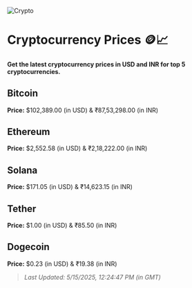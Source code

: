 
![Crypto](https://www.techguide.com.au/wp-content/uploads/2020/11/crypto3.jpeg)

# Cryptocurrency Prices 🪙📈

#### Get the latest cryptocurrency prices in USD and INR for top 5 cryptocurrencies.

## Bitcoin

**Price:** $102,389.00 (in USD) & ₹87,53,298.00 (in INR)

## Ethereum

**Price:** $2,552.58 (in USD) & ₹2,18,222.00 (in INR)

## Solana

**Price:** $171.05 (in USD) & ₹14,623.15 (in INR)

## Tether

**Price:** $1.00 (in USD) & ₹85.50 (in INR)

## Dogecoin

**Price:** $0.23 (in USD) & ₹19.38 (in INR)

> _Last Updated: 5/15/2025, 12:24:47 PM (in GMT)_
